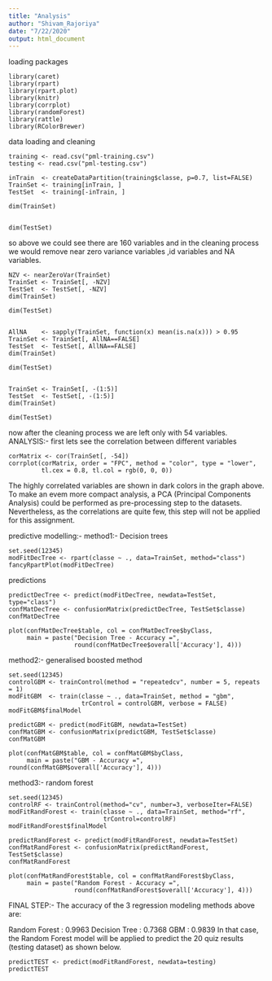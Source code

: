 ```yaml
---
title: "Analysis"
author: "Shivam_Rajoriya"
date: "7/22/2020"
output: html_document
---
```

loading packages
```{r}
library(caret)
library(rpart)
library(rpart.plot)
library(knitr)
library(corrplot)
library(randomForest)
library(rattle)
library(RColorBrewer)
```
data loading and cleaning 
```{r}
training <- read.csv("pml-training.csv")
testing <- read.csv("pml-testing.csv")

inTrain  <- createDataPartition(training$classe, p=0.7, list=FALSE)
TrainSet <- training[inTrain, ]
TestSet  <- training[-inTrain, ]

dim(TrainSet)
```

```{r}

dim(TestSet)
```
so above we could see there are 160 variables and in the cleaning process we would remove near zero variance variables ,id variables and NA variables.
```{r}
NZV <- nearZeroVar(TrainSet)
TrainSet <- TrainSet[, -NZV]
TestSet  <- TestSet[, -NZV]
dim(TrainSet)
```

```{r}
dim(TestSet)
```

```{r}

AllNA    <- sapply(TrainSet, function(x) mean(is.na(x))) > 0.95
TrainSet <- TrainSet[, AllNA==FALSE]
TestSet  <- TestSet[, AllNA==FALSE]
dim(TrainSet)
```

```{r}
dim(TestSet)

```

```{r}

TrainSet <- TrainSet[, -(1:5)]
TestSet  <- TestSet[, -(1:5)]
dim(TrainSet)
```

```{r}
dim(TestSet)
```

now after the cleaning process we are left only with 54 variables.
ANALYSIS:-
first lets see the correlation between different variables
```{r}
corMatrix <- cor(TrainSet[, -54])
corrplot(corMatrix, order = "FPC", method = "color", type = "lower", 
         tl.cex = 0.8, tl.col = rgb(0, 0, 0))
```

The highly correlated variables are shown in dark colors in the graph above. To make an evem more compact analysis, a PCA (Principal Components Analysis) could be performed as pre-processing step to the datasets. Nevertheless, as the correlations are quite few, this step will not be applied for this assignment.

predictive modelling:-
method1:- Decision trees
```{r}
set.seed(12345)
modFitDecTree <- rpart(classe ~ ., data=TrainSet, method="class")
fancyRpartPlot(modFitDecTree)
```
predictions
```{r}
predictDecTree <- predict(modFitDecTree, newdata=TestSet, type="class")
confMatDecTree <- confusionMatrix(predictDecTree, TestSet$classe)
confMatDecTree
```

```{r}
plot(confMatDecTree$table, col = confMatDecTree$byClass, 
     main = paste("Decision Tree - Accuracy =",
                  round(confMatDecTree$overall['Accuracy'], 4)))
```
method2:- generalised boosted method

```{r}
set.seed(12345)
controlGBM <- trainControl(method = "repeatedcv", number = 5, repeats = 1)
modFitGBM  <- train(classe ~ ., data=TrainSet, method = "gbm",
                    trControl = controlGBM, verbose = FALSE)
modFitGBM$finalModel
```

```{r}
predictGBM <- predict(modFitGBM, newdata=TestSet)
confMatGBM <- confusionMatrix(predictGBM, TestSet$classe)
confMatGBM
```

```{r}
plot(confMatGBM$table, col = confMatGBM$byClass, 
     main = paste("GBM - Accuracy =", round(confMatGBM$overall['Accuracy'], 4)))
```

method3:-
random forest
```{r}
set.seed(12345)
controlRF <- trainControl(method="cv", number=3, verboseIter=FALSE)
modFitRandForest <- train(classe ~ ., data=TrainSet, method="rf",
                          trControl=controlRF)
modFitRandForest$finalModel
```

```{r}
predictRandForest <- predict(modFitRandForest, newdata=TestSet)
confMatRandForest <- confusionMatrix(predictRandForest, TestSet$classe)
confMatRandForest
```

```{r}
plot(confMatRandForest$table, col = confMatRandForest$byClass, 
     main = paste("Random Forest - Accuracy =",
                  round(confMatRandForest$overall['Accuracy'], 4)))
```

FINAL STEP:-
The accuracy of the 3 regression modeling methods above are:

Random Forest : 0.9963
Decision Tree : 0.7368
GBM : 0.9839
In that case, the Random Forest model will be applied to predict the 20 quiz results (testing dataset) as shown below.

```{r}
predictTEST <- predict(modFitRandForest, newdata=testing)
predictTEST
```

